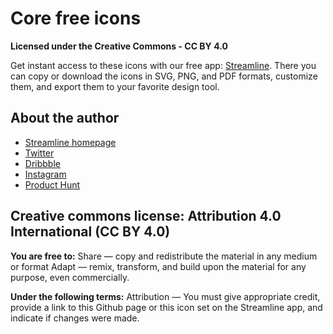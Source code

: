 # Core free icons
**Licensed under the Creative Commons - CC BY 4.0**

Get instant access to these icons with our free app: [Streamline](https://streamlinehq.com). There you can copy or download the icons in SVG, PNG, and PDF formats, customize them, and export them to your favorite design tool.

## About the author
- [Streamline homepage](https://streamlinehq.com)
- [Twitter](https://twitter.com/streamlinehq)
- [Dribbble](https://dribbble.com/webalys)
- [Instagram](https://www.instagram.com/streamlinehq)
- [Product Hunt](https://www.producthunt.com/posts/streamline-4-0-icons-illustrations)

## Creative commons license: Attribution 4.0 International (CC BY 4.0)

**You are free to:**
Share — copy and redistribute the material in any medium or format
Adapt — remix, transform, and build upon the material for any purpose, even commercially.

**Under the following terms:**
Attribution — You must give appropriate credit, provide a link to this Github page or this icon set on the Streamline app, and indicate if changes were made. 
